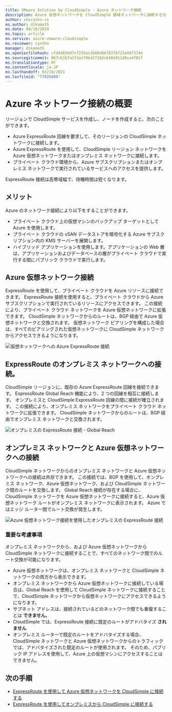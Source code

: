 ```yaml
---
title: VMware Solution by CloudSimple - Azure ネットワーク接続
description: Azure 仮想ネットワークを CloudSimple 領域ネットワークに接続する方法について説明します。
author: sharaths-cs
ms.author: dikamath
ms.date: 04/10/2019
ms.topic: article
ms.service: azure-vmware-cloudsimple
ms.reviewer: cynthn
manager: dikamath
ms.openlocfilehash: cfd4d65b07cf255ac2b60d6bf8376723a997374e
ms.sourcegitcommit: 867cb1b7a1f3a1f0b427282c648d411d0ca4f81f
ms.translationtype: HT
ms.contentlocale: ja-JP
ms.lasthandoff: 03/19/2021
ms.locfileid: "77025080"
---
```

# <a name="azure-network-connections-overview"></a>Azure ネットワーク接続の概要

リージョンで CloudSimple サービスを作成し、ノードを作成すると、次のことができます。

* Azure ExpressRoute 回線を要求して、そのリージョンの CloudSimple ネットワークに接続します。
* Azure ExpressRoute を使用して、CloudSimple リージョン ネットワークを Azure 仮想ネットワークまたはオンプレミス ネットワークに接続します。
* プライベート クラウド環境から、Azure サブスクリプションまたはオンプレミス ネットワークで実行されているサービスへのアクセスを提供します。

ExpressRoute 接続は高帯域幅で、待機時間は短くなります。

## <a name="benefits"></a>メリット

Azure のネットワーク接続により以下をすることができます。

* プライベート クラウド上の仮想マシンのバックアップ ターゲットとして Azure を使用します。
* プライベート クラウドの vSAN データストアを暗号化する Azure サブスクリプション内の KMS サーバーを展開します。
* ハイブリッド アプリケーションを使用します。アプリケーションの Web 層は、アプリケーションおよびデータベースの層がプライベート クラウドで実行する間にパブリック クラウドで実行します。

## <a name="azure-virtual-network-connection"></a>Azure 仮想ネットワーク接続

ExpressRoute を使用して、プライベート クラウドを Azure リソースに接続できます。  ExpressRoute 接続を使用すると、プライベート クラウドから Azure サブスクリプションで実行されているリソースにアクセスできます。  この接続により、プライベート クラウド ネットワークを Azure 仮想ネットワークに拡張できます。  CloudSimple ネットワークからのルートは、BGP 経由で Azure 仮想ネットワークと交換されます。  仮想ネットワーク ピアリングを構成した場合は、すべてのピアリングされた仮想ネットワークに CloudSimple ネットワークからアクセスできるようになります。

![仮想ネットワークへの Azure ExpressRoute 接続](media/cloudsimple-azure-network-connection.png)

## <a name="expressroute-connection-to-on-premises-network"></a>ExpressRoute のオンプレミス ネットワークへの接続。

CloudSimple リージョンに、既存の Azure ExpressRoute 回線を接続できます。 ExpressRoute Global Reach 機能により、2 つの回線を相互に接続します。  オンプレミスと CloudSimple ExpressRoute 回線の間に接続が確立されます。  この接続により、オンプレミス ネットワークをプライベート クラウド ネットワークに拡張できます。 CloudSimple ネットワークからのルートは、BGP 経由でオンプレミス ネットワークと交換されます。

![オンプレミスの ExpressRoute 接続 - Global Reach](media/cloudsimple-global-reach-connection.png)

## <a name="connection-to-on-premises-network-and-azure-virtual-network"></a>オンプレミス ネットワークと Azure 仮想ネットワークへの接続

CloudSimple ネットワークからのオンプレミス ネットワークと Azure 仮想ネットワークへの接続は共存できます。  この接続では、BGP を使用して、オンプレミス ネットワーク、Azure 仮想ネットワーク、および CloudSimple ネットワーク間のルートを交換します。  Global Reach 接続が存在する場合に、CloudSimple ネットワークを Azure 仮想ネットワークに接続すると、Azure 仮想ネットワーク ルートがオンプレミス ネットワークに表示されます。  Azure ではエッジ ルーター間でルート交換が発生します。

![Azure 仮想ネットワーク接続を使用したオンプレミスの ExpressRoute 接続](media/cloudsimple-global-reach-and-vnet-connection.png)

### <a name="important-considerations"></a>重要な考慮事項

オンプレミス ネットワークから、および Azure 仮想ネットワークから CloudSimple ネットワークに接続することで、すべてのネットワーク間でのルート交換が可能になります。

* Azure 仮想ネットワークは、オンプレミス ネットワークと CloudSimple ネットワークの両方から表示できます。
* オンプレミス ネットワークから Azure 仮想ネットワークに接続している場合は、Global Reach を使用して CloudSimple ネットワークに接続することで、CloudSimple ネットワークから仮想ネットワークにアクセスできるようになります。
* サブネット アドレスは、接続されているどのネットワーク間でも重複することは **できません**。
* CloudSimple では、ExpressRoute 接続に既定のルートがアドバタイズ **されません**
* オンプレミス ルーターで既定のルートをアドバタイズする場合、CloudSimple ネットワークと Azure 仮想ネットワークからのトラフィックでは、アドバタイズされた既定のルートが使用されます。  そのため、パブリック IP アドレスを使用して、Azure 上の仮想マシンにアクセスすることはできません。

## <a name="next-steps"></a>次の手順

* [ExpressRoute を使用して Azure 仮想ネットワークを CloudSimple に接続する](virtual-network-connection.md)
* [ExpressRoute を使用してオンプレミスから CloudSimple に接続する](on-premises-connection.md)
